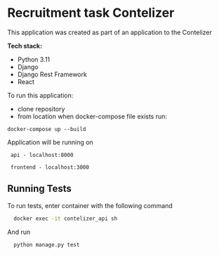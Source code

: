 # Recruitment task Contelizer

This application was created as part of an application to the Contelizer

**Tech stack:**
 - Python 3.11
 - Django
 - Django Rest Framework
 - React


To run this application:

 - clone repository
 - from location when docker-compose file exists run:
 
  ```
  docker-compose up --build
  ```
  Application will be running on 

  ``` api - localhost:8000```

  ``` frontend - localhost:3000```

## Running Tests

To run tests, enter container with the following command

```bash
  docker exec -it contelizer_api sh
```

And run
```bash
  python manage.py test
```

